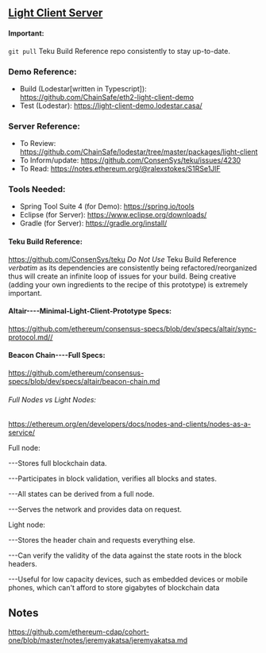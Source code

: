 ## [Light Client Server](https://github.com/jeyakatsa/teku/tree/master/light-client)

#### Important:
`git pull` Teku Build Reference repo consistently to stay up-to-date.

### Demo Reference:
- Build (Lodestar[written in Typescript]): https://github.com/ChainSafe/eth2-light-client-demo
- Test (Lodestar): https://light-client-demo.lodestar.casa/

### Server Reference:
- To Review: https://github.com/ChainSafe/lodestar/tree/master/packages/light-client
- To Inform/update: https://github.com/ConsenSys/teku/issues/4230
- To Read: https://notes.ethereum.org/@ralexstokes/S1RSe1JlF

### Tools Needed:
- Spring Tool Suite 4 (for Demo): https://spring.io/tools
- Eclipse (for Server): https://www.eclipse.org/downloads/
- Gradle (for Server): https://gradle.org/install/

#### Teku Build Reference:
https://github.com/ConsenSys/teku
*Do Not Use* Teku Build Reference *verbatim* as its dependencies are consistently being refactored/reorganized thus will create an infinite loop of issues for your build.
Being creative (adding your own ingredients to the recipe of this prototype) is extremely important. 

#### Altair----Minimal-Light-Client-Prototype Specs:
https://github.com/ethereum/consensus-specs/blob/dev/specs/altair/sync-protocol.md//

#### Beacon Chain----Full Specs:
https://github.com/ethereum/consensus-specs/blob/dev/specs/altair/beacon-chain.md

###### Full Nodes vs Light Nodes:
https://ethereum.org/en/developers/docs/nodes-and-clients/nodes-as-a-service/

Full node:

---Stores full blockchain data.

---Participates in block validation, verifies all blocks and states.

---All states can be derived from a full node.

---Serves the network and provides data on request.

Light node:

---Stores the header chain and requests everything else.

---Can verify the validity of the data against the state roots in the block headers.

---Useful for low capacity devices, such as embedded devices or mobile phones, which can't afford to store gigabytes of blockchain data

## Notes 
https://github.com/ethereum-cdap/cohort-one/blob/master/notes/jeremyakatsa/jeremyakatsa.md
